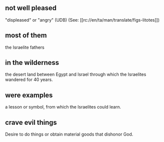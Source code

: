 ## not well pleased ##

"displeased" or "angry" (UDB) (See: [[rc://en/ta/man/translate/figs-litotes]])

## most of them ##

the Israelite fathers

## in the wilderness ##

the desert land between Egypt and Israel through which the Israelites wandered for 40 years.

## were examples ##

a lesson or symbol, from which the Israelites could learn.

## crave evil things ##

Desire to do things or obtain material goods that dishonor God.